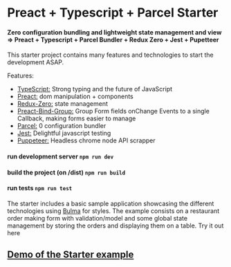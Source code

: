 # Preact + Typescript + Parcel Starter

#### Zero configuration bundling and lightweight state management and view => Preact + Typescript + Parcel Bundler + Redux Zero + Jest + Pupetteer

This starter project contains many features and technologies to start the development ASAP.

Features:

- [TypeScript:](https://github.com/Microsoft/TypeScript) Strong typing and the future of JavaScript
- [Preact:](https://github.com/developit/preact) dom manipulation + components
- [Redux-Zero:](https://github.com/concretesolutions/redux-zero) state management
- [Preact-Bind-Group:](https://github.com/k1r0s/preact-bind-group) Group Form fields onChange Events to a single Callback, making forms easier to manage
- [Parcel:](https://github.com/parcel-bundler/parcel) 0 configuration bundler
- [Jest:](https://github.com/facebook/jest) Delightful javascript testing
- [Puppeteer:](https://github.com/GoogleChrome/puppeteer) Headless chrome node API scrapper

#### run development server `npm run dev` 
#### build the project (on /dist) `npm run build`
#### run tests `npm run test`

The starter includes a basic sample application showcasing the different technologies using [Bulma](https://bulma.io/) for styles. The example consists on a restaurant order making  form with validation/model and some global state management by storing the orders and displaying them on a table. Try it out here

## [Demo of the Starter example](https://aalises.github.io/preact-typescript-parcel-starter/) 